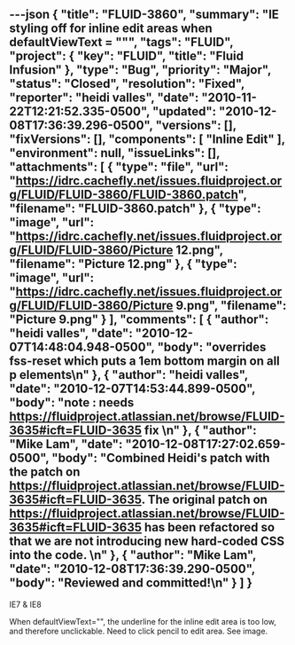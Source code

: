 ---json
{
  "title": "FLUID-3860",
  "summary": "IE styling off for inline edit areas when defaultViewText = \"\"",
  "tags": "FLUID",
  "project": {
    "key": "FLUID",
    "title": "Fluid Infusion"
  },
  "type": "Bug",
  "priority": "Major",
  "status": "Closed",
  "resolution": "Fixed",
  "reporter": "heidi valles",
  "date": "2010-11-22T12:21:52.335-0500",
  "updated": "2010-12-08T17:36:39.296-0500",
  "versions": [],
  "fixVersions": [],
  "components": [
    "Inline Edit"
  ],
  "environment": null,
  "issueLinks": [],
  "attachments": [
    {
      "type": "file",
      "url": "https://idrc.cachefly.net/issues.fluidproject.org/FLUID/FLUID-3860/FLUID-3860.patch",
      "filename": "FLUID-3860.patch"
    },
    {
      "type": "image",
      "url": "https://idrc.cachefly.net/issues.fluidproject.org/FLUID/FLUID-3860/Picture 12.png",
      "filename": "Picture 12.png"
    },
    {
      "type": "image",
      "url": "https://idrc.cachefly.net/issues.fluidproject.org/FLUID/FLUID-3860/Picture 9.png",
      "filename": "Picture 9.png"
    }
  ],
  "comments": [
    {
      "author": "heidi valles",
      "date": "2010-12-07T14:48:04.948-0500",
      "body": "overrides fss-reset which puts a 1em bottom margin on all p elements\n"
    },
    {
      "author": "heidi valles",
      "date": "2010-12-07T14:53:44.899-0500",
      "body": "note : needs <https://fluidproject.atlassian.net/browse/FLUID-3635#icft=FLUID-3635> fix&#x20;\n"
    },
    {
      "author": "Mike Lam",
      "date": "2010-12-08T17:27:02.659-0500",
      "body": "Combined Heidi's patch with the patch on <https://fluidproject.atlassian.net/browse/FLUID-3635#icft=FLUID-3635>.   The original patch on <https://fluidproject.atlassian.net/browse/FLUID-3635#icft=FLUID-3635> has been refactored so that we are not introducing new hard-coded CSS into the code. &#x20;\n"
    },
    {
      "author": "Mike Lam",
      "date": "2010-12-08T17:36:39.290-0500",
      "body": "Reviewed and committed!\n"
    }
  ]
}
---
IE7 & IE8

When defaultViewText="", the underline for the inline edit area is too low, and therefore unclickable. Need to click pencil to edit area. See image.

        
